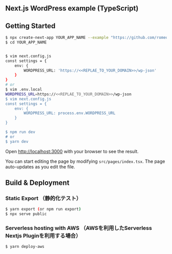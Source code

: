 ## Next.js WordPress example (TypeScript)

## Getting Started

```bash
$ npx create-next-app YOUR_APP_NAME --example "https://github.com/romeoromen/headless-example-nextjs-typescript/tree/main"
$ cd YOUR_APP_NAME


$ vim next.config.js
const settings = {
    env: {
        WORDPRESS_URL: 'https://<<REPLAE_TO_YOUR_DOMAIN>>/wp-json'
    }
}
# or
$ vim .env.local
WORDPRESS_URL=https://<<REPLAE_TO_YOUR_DOMAIN>>/wp-json
$ vim next.config.js
const settings = {
    env: {
        WORDPRESS_URL: process.env.WORDPRESS_URL
    }
}

$ npm run dev
# or
$ yarn dev
```

Open [http://localhost:3000](http://localhost:3000) with your browser to see the result.

You can start editing the page by modifying `src/pages/index.tsx`. The page auto-updates as you edit the file.

## Build & Deployment

### Static Export （静的化テスト）


```bash
$ yarn export (or npm run export)
$ npx serve public
```

### Serverless hosting with AWS （AWSを利用したServerless Nextjs Pluginを利用する場合）

```bash
$ yarn deploy-aws
```
